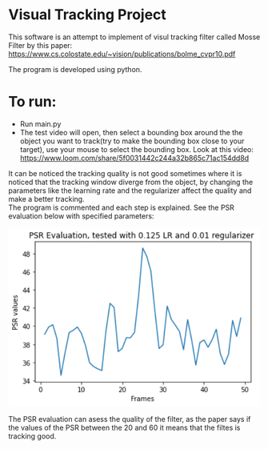 # Visual Tracking Project
This software is an attempt to implement of visul tracking filter called Mosse Filter by this paper: <br> 
https://www.cs.colostate.edu/~vision/publications/bolme_cvpr10.pdf <br> 

The program is developed using python. <br> 
# To run: <br> 
- Run main.py
- The test video will open, then select a bounding box around the the object you want to track(try to make the bounding box close to your target), use your mouse to select the bounding box. 
Look at this video: <br>
https://www.loom.com/share/5f0031442c244a32b865c71ac154dd8d <br> 

It can be noticed the tracking quality is not good sometimes  where it is noticed that the tracking window diverge from the object, by changing the parameters like the learning rate and the regularizer affect the quality and make a better tracking. <br> 
The program is commented and each step is explained. See the PSR evaluation below with specified parameters: <br> 
<p align="center">
  <img src="Resources/PSR1.png" width="700" title="hover text">
</p>
The PSR evaluation can asess the quality of the filter, as the paper says if the values of the PSR between the 20 and 60 it means that the filtes is tracking good. 


